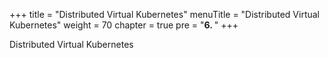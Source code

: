 +++
title = "Distributed Virtual Kubernetes"
menuTitle = "Distributed Virtual Kubernetes"
weight = 70
chapter = true
pre = "<b>6. </b>"
+++

Distributed Virtual Kubernetes